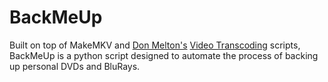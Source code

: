 # BackMeUp
Built on top of MakeMKV and [Don Melton's](https://github.com/donmelton) [Video Transcoding](https://github.com/donmelton/video_transcoding) scripts, BackMeUp is a python script designed to automate the process of backing up personal DVDs and BluRays.
